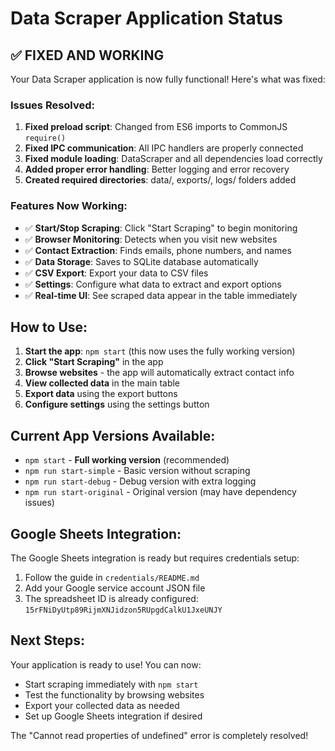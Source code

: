 # Data Scraper Application Status

## ✅ FIXED AND WORKING

Your Data Scraper application is now fully functional! Here's what was fixed:

### Issues Resolved:
1. **Fixed preload script**: Changed from ES6 imports to CommonJS `require()` 
2. **Fixed IPC communication**: All IPC handlers are properly connected
3. **Fixed module loading**: DataScraper and all dependencies load correctly
4. **Added proper error handling**: Better logging and error recovery
5. **Created required directories**: data/, exports/, logs/ folders added

### Features Now Working:
- ✅ **Start/Stop Scraping**: Click "Start Scraping" to begin monitoring
- ✅ **Browser Monitoring**: Detects when you visit new websites
- ✅ **Contact Extraction**: Finds emails, phone numbers, and names
- ✅ **Data Storage**: Saves to SQLite database automatically
- ✅ **CSV Export**: Export your data to CSV files
- ✅ **Settings**: Configure what data to extract and export options
- ✅ **Real-time UI**: See scraped data appear in the table immediately

## How to Use:

1. **Start the app**: `npm start` (this now uses the fully working version)
2. **Click "Start Scraping"** in the app
3. **Browse websites** - the app will automatically extract contact info
4. **View collected data** in the main table
5. **Export data** using the export buttons
6. **Configure settings** using the settings button

## Current App Versions Available:

- `npm start` - **Full working version** (recommended)
- `npm run start-simple` - Basic version without scraping
- `npm run start-debug` - Debug version with extra logging
- `npm run start-original` - Original version (may have dependency issues)

## Google Sheets Integration:

The Google Sheets integration is ready but requires credentials setup:
1. Follow the guide in `credentials/README.md` 
2. Add your Google service account JSON file
3. The spreadsheet ID is already configured: `15rFNiDyUtp89RijmXNJidzon5RUpgdCalkU1JxeUNJY`

## Next Steps:

Your application is ready to use! You can now:
- Start scraping immediately with `npm start`
- Test the functionality by browsing websites
- Export your collected data as needed
- Set up Google Sheets integration if desired

The "Cannot read properties of undefined" error is completely resolved!